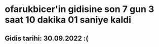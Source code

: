 # ofarukbicer'in gidisine son 7 gun 3 saat 10 dakika 01 saniye kaldi

## Gidis tarihi: 30.09.2022 :(